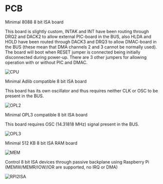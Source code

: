 # PCB

Minimal 8088 8 bit ISA board

This board is slightly custom, INTAK and INT have been routing through DRQ2 and DACK2 to allow external PIC-board in the BUS, also HLDA and HOLD have been routed through DACK3 and DRQ3 to allow DMAC-board in the BUS (these mean that DMA channels 2 and 3 cannot be normally used). The board will boot when RESET jumper is connected being initially disconnected during power-up. There are 3 other jumpers for allowing operation with or without PIC and DMAC.

![CPU](https://user-images.githubusercontent.com/42321684/147238715-266f36b0-4ccb-42ff-8c7d-9b58b71c59e4.jpg)

Minimal Adlib compatible 8 bit ISA board

This board has its own oscillator and thus requires neither CLK or OSC to be present in the BUS.

![OPL2](https://user-images.githubusercontent.com/42321684/144759407-07a209d9-1a01-4b39-9935-4ddf7eb3c535.jpg)

Minimal OPL3 compatible 8 bit ISA board

This board requires OSC (14.31818 MHz) signal present in the BUS.

![OPL3](https://user-images.githubusercontent.com/42321684/144759451-014f6e3d-c084-4cb4-a21d-e15c3541e254.jpg)

Minimal 512 KB 8 bit ISA RAM board

![MEM](https://user-images.githubusercontent.com/42321684/144759871-59b407a0-5ece-4554-90c9-b33ca91566dd.jpg)

Control 8 bit ISA devices through passive backplane using Raspberry Pi (MEMW/MEMR/IOW/IOR are supported, no IRQ or DMA)

![RPI2ISA](https://user-images.githubusercontent.com/42321684/144759950-11325024-2807-4f16-9a60-fc590ecc4111.jpg)
